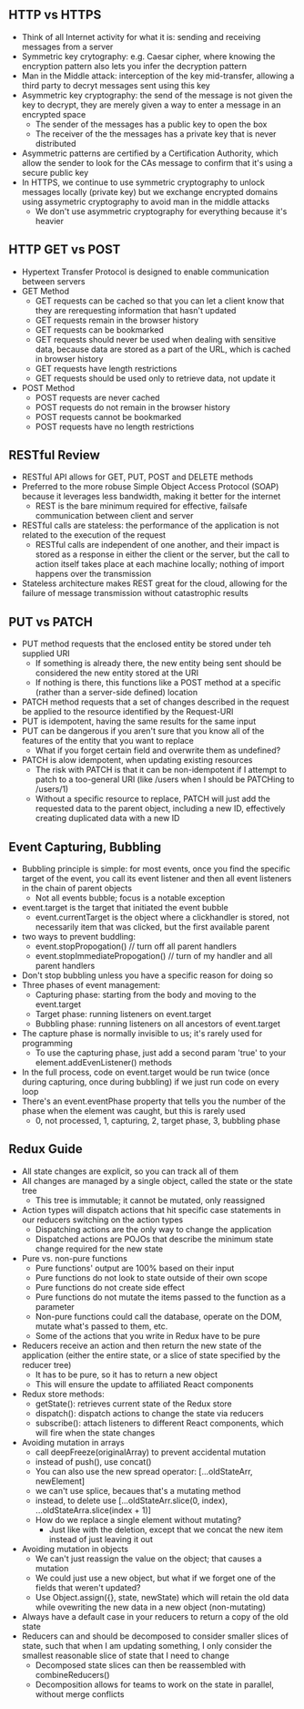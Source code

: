 ## HTTP vs HTTPS

- Think of all Internet activity for what it is: sending and receiving messages from a server
- Symmetric key crytography: e.g. Caesar cipher, where knowing the encryption pattern also lets you infer the decryption pattern
- Man in the Middle attack: interception of the key mid-transfer, allowing a third party to decryt messages sent using this key
- Asymmetric key cryptography: the send of the message is not given the key to decrypt, they are merely given a way to enter a message in an encrypted space
    - The sender of the messages has a public key to open the box
    - The receiver of the the messages has a private key that is never distributed 
- Asymmetric patterns are certified by a Certification Authority, which allow the sender to look for the CAs message to confirm that it's using a secure public key 
- In HTTPS, we continue to use symmetric cryptography to unlock messages locally (private key) but we exchange encrypted domains using assymetric cryptography to avoid man in the middle attacks 
    - We don't use asymmetric cryptography for everything because it's heavier 


## HTTP GET vs POST

- Hypertext Transfer Protocol is designed to enable communication between servers
- GET Method
    - GET requests can be cached so that you can let a client know that they are rerequesting information that hasn't updated
    - GET requests remain in the browser history
    - GET requests can be bookmarked
    - GET requests should never be used when dealing with sensitive data, because data are stored as a part of the URL, which is cached in browser history
    - GET requests have length restrictions
    - GET requests should be used only to retrieve data, not update it 
- POST Method
    - POST requests are never cached
    - POST requests do not remain in the browser history
    - POST requests cannot be bookmarked
    - POST requests have no length restrictions

## RESTful Review

- RESTful API allows for GET, PUT, POST and DELETE methods
- Preferred to the more robuse Simple Object Access Protocol (SOAP) because it leverages less bandwidth, making it better for the internet 
    - REST is the bare minimum required for effective, failsafe communication between client and server
- RESTful calls are stateless: the performance of the application is not related to the execution of the request 
    - RESTful calls are independent of one another, and their impact is stored as a response in either the client or the server, but the call to action itself takes place at each machine locally; nothing of import happens over the transmission
- Stateless architecture makes REST great for the cloud, allowing for the failure of message transmission without catastrophic results 

## PUT vs PATCH

- PUT method requests that the enclosed entity be stored under teh supplied URI
    - If something is already there, the new entity being sent should be considered the new entity stored at the URI
    - If nothing is there, this functions like a POST method at a specific (rather than a server-side defined) location 
- PATCH method requests that a set of changes described in the request be applied to the resource identified by the Request-URI
- PUT is idempotent, having the same results for the same input
- PUT can be dangerous if you aren't sure that you know all of the features of the entity that you want to replace
    - What if you forget certain field and overwrite them as undefined? 
- PATCH is alow idempotent, when updating existing resources
    - The risk with PATCH is that it can be non-idempotent if I attempt to patch to a too-general URI (like /users when I should be PATCHing to /users/1)
    - Without a specific resource to replace, PATCH will just add the requested data to the parent object, including a new ID, effectively creating duplicated data with a new ID

## Event Capturing, Bubbling 

- Bubbling principle is simple: for most events, once you find the specific target of the event, you call its event listener and then all event listeners in the chain of parent objects
    - Not all events bubble; focus is a notable exception
- event.target is the target that initiated the event bubble
    - event.currentTarget is the object where a clickhandler is stored, not necessarily item that was clicked, but the first available parent 
- two ways to prevent buddling:
    - event.stopPropogation() // turn off all parent handlers
    - event.stopImmediatePropogation() // turn of my handler and all parent handlers 
- Don't stop bubbling unless you have a specific reason for doing so
- Three phases of event management:
    - Capturing phase: starting from the body and moving to the event.target
    - Target phase: running listeners on event.target
    - Bubbling phase: running listeners on all ancestors of event.target
- The capture phase is normally invisible to us; it's rarely used for programming
    - To use the capturing phase, just add a second param 'true' to your element.addEvenListener() methods
- In the full process, code on event.target would be run twice (once during capturing, once during bubbling) if we just run code on every loop
- There's an event.eventPhase property that tells you the number of the phase when the element was caught, but this is rarely used
    - 0, not processed, 1, capturing, 2, target phase, 3, bubbling phase

## Redux Guide

- All state changes are explicit, so you can track all of them
- All changes are managed by a single object, called the state or the state tree
    - This tree is immutable; it cannot be mutated, only reassigned
- Action types will dispatch actions that hit specific case statements in our reducers switching on the action types 
    - Dispatching actions are the only way to change the application
    - Dispatched actions are POJOs that describe the minimum state change required for the new state 
- Pure vs. non-pure functions
    - Pure functions' output are 100% based on their input
    - Pure functions do not look to state outside of their own scope
    - Pure functions do not create side effect
    - Pure functions do not mutate the items passed to the function as a parameter
    - Non-pure functions could call the database, operate on the DOM, mutate what's passed to them, etc. 
    - Some of the actions that you write in Redux have to be pure
- Reducers receive an action and then return the new state of the application (either the entire state, or a slice of state specified by the reducer tree)
    - It has to be pure, so it has to return a new object
    - This will ensure the update to affiliated React components
- Redux store methods:
    - getState(): retrieves current state of the Redux store
    - dispatch(): dispatch actions to change the state via reducers
    - subscribe(): attach listeners to different React components, which will fire when the state changes
- Avoiding mutation in arrays
    - call deepFreeze(originalArray) to prevent accidental mutation
    - instead of push(), use concat()
    - You can also use the new spread operator: [...oldStateArr, newElement]
    - we can't use splice, becaues that's a mutating method
    - instead, to delete use [...oldStateArr.slice(0, index), ...oldStateArra.slice(index + 1)]
    - How do we replace a single element without mutating? 
        - Just like with the deletion, except that we concat the new item instead of just leaving it out 
- Avoiding mutation in objects
    - We can't just reassign the value on the object; that causes a mutation
    - We could just use a new object, but what if we forget one of the fields that weren't updated?
    - Use Object.assign({}, state, newState) which will retain the old data while ovewriting the new data in a new object (non-mutating)
- Always have a default case in your reducers to return a copy of the old state
- Reducers can and should be decomposed to consider smaller slices of state, such that when I am updating something, I only consider the smallest reasonable slice of state that I need to change
    - Decomposed state slices can then be reassembled with combineReducers()
    - Decomposition allows for teams to work on the state in parallel, without merge conflicts
